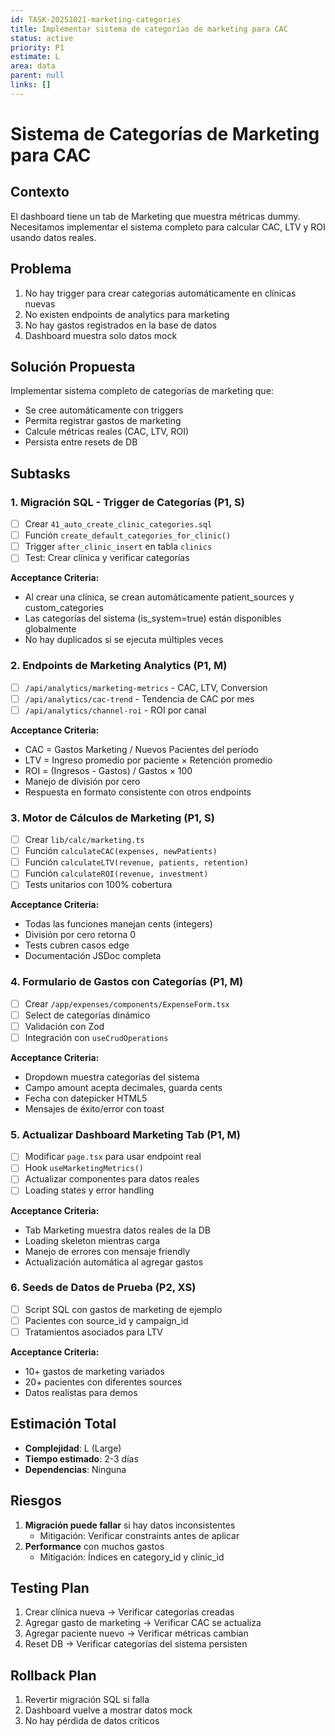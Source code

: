 ```yaml
---
id: TASK-20251021-marketing-categories
title: Implementar sistema de categorías de marketing para CAC
status: active
priority: P1
estimate: L
area: data
parent: null
links: []
---
```


# Sistema de Categorías de Marketing para CAC

## Contexto
El dashboard tiene un tab de Marketing que muestra métricas dummy. Necesitamos implementar el sistema completo para calcular CAC, LTV y ROI usando datos reales.

## Problema
1. No hay trigger para crear categorías automáticamente en clínicas nuevas
2. No existen endpoints de analytics para marketing
3. No hay gastos registrados en la base de datos
4. Dashboard muestra solo datos mock

## Solución Propuesta
Implementar sistema completo de categorías de marketing que:
- Se cree automáticamente con triggers
- Permita registrar gastos de marketing
- Calcule métricas reales (CAC, LTV, ROI)
- Persista entre resets de DB

## Subtasks

### 1. Migración SQL - Trigger de Categorías (P1, S)
- [ ] Crear `41_auto_create_clinic_categories.sql`
- [ ] Función `create_default_categories_for_clinic()`
- [ ] Trigger `after_clinic_insert` en tabla `clinics`
- [ ] Test: Crear clínica y verificar categorías

**Acceptance Criteria:**
- Al crear una clínica, se crean automáticamente patient_sources y custom_categories
- Las categorías del sistema (is_system=true) están disponibles globalmente
- No hay duplicados si se ejecuta múltiples veces

### 2. Endpoints de Marketing Analytics (P1, M)
- [ ] `/api/analytics/marketing-metrics` - CAC, LTV, Conversion
- [ ] `/api/analytics/cac-trend` - Tendencia de CAC por mes
- [ ] `/api/analytics/channel-roi` - ROI por canal

**Acceptance Criteria:**
- CAC = Gastos Marketing / Nuevos Pacientes del período
- LTV = Ingreso promedio por paciente × Retención promedio
- ROI = (Ingresos - Gastos) / Gastos × 100
- Manejo de división por cero
- Respuesta en formato consistente con otros endpoints

### 3. Motor de Cálculos de Marketing (P1, S)
- [ ] Crear `lib/calc/marketing.ts`
- [ ] Función `calculateCAC(expenses, newPatients)`
- [ ] Función `calculateLTV(revenue, patients, retention)`
- [ ] Función `calculateROI(revenue, investment)`
- [ ] Tests unitarios con 100% cobertura

**Acceptance Criteria:**
- Todas las funciones manejan cents (integers)
- División por cero retorna 0
- Tests cubren casos edge
- Documentación JSDoc completa

### 4. Formulario de Gastos con Categorías (P1, M)
- [ ] Crear `/app/expenses/components/ExpenseForm.tsx`
- [ ] Select de categorías dinámico
- [ ] Validación con Zod
- [ ] Integración con `useCrudOperations`

**Acceptance Criteria:**
- Dropdown muestra categorías del sistema
- Campo amount acepta decimales, guarda cents
- Fecha con datepicker HTML5
- Mensajes de éxito/error con toast

### 5. Actualizar Dashboard Marketing Tab (P1, M)
- [ ] Modificar `page.tsx` para usar endpoint real
- [ ] Hook `useMarketingMetrics()`
- [ ] Actualizar componentes para datos reales
- [ ] Loading states y error handling

**Acceptance Criteria:**
- Tab Marketing muestra datos reales de la DB
- Loading skeleton mientras carga
- Manejo de errores con mensaje friendly
- Actualización automática al agregar gastos

### 6. Seeds de Datos de Prueba (P2, XS)
- [ ] Script SQL con gastos de marketing de ejemplo
- [ ] Pacientes con source_id y campaign_id
- [ ] Tratamientos asociados para LTV

**Acceptance Criteria:**
- 10+ gastos de marketing variados
- 20+ pacientes con diferentes sources
- Datos realistas para demos

## Estimación Total
- **Complejidad**: L (Large)
- **Tiempo estimado**: 2-3 días
- **Dependencias**: Ninguna

## Riesgos
1. **Migración puede fallar** si hay datos inconsistentes
   - Mitigación: Verificar constraints antes de aplicar
2. **Performance** con muchos gastos
   - Mitigación: Índices en category_id y clinic_id

## Testing Plan
1. Crear clínica nueva → Verificar categorías creadas
2. Agregar gasto de marketing → Verificar CAC se actualiza
3. Agregar paciente nuevo → Verificar métricas cambian
4. Reset DB → Verificar categorías del sistema persisten

## Rollback Plan
1. Revertir migración SQL si falla
2. Dashboard vuelve a mostrar datos mock
3. No hay pérdida de datos críticos